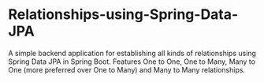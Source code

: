 # Relationships-using-Spring-Data-JPA
A simple backend application for establishing all kinds of relationships using Spring Data JPA in Spring Boot.
Features One to One, One to Many, Many to One (more preferred over One to Many) and Many to Many relationships.
